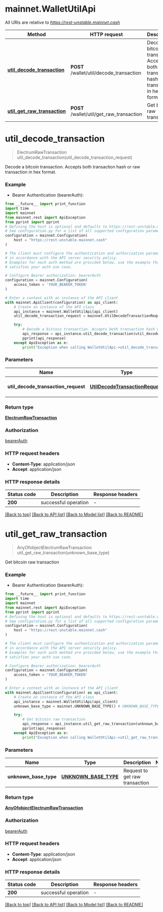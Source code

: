 # mainnet.WalletUtilApi

All URIs are relative to *https://rest-unstable.mainnet.cash*

Method | HTTP request | Description
------------- | ------------- | -------------
[**util_decode_transaction**](WalletUtilApi.md#util_decode_transaction) | **POST** /wallet/util/decode_transaction | Decode a bitcoin transaction. Accepts both transaction hash or raw transaction in hex format.
[**util_get_raw_transaction**](WalletUtilApi.md#util_get_raw_transaction) | **POST** /wallet/util/get_raw_transaction | Get bitcoin raw transaction


# **util_decode_transaction**
> ElectrumRawTransaction util_decode_transaction(util_decode_transaction_request)

Decode a bitcoin transaction. Accepts both transaction hash or raw transaction in hex format.

### Example

* Bearer Authentication (bearerAuth):
```python
from __future__ import print_function
import time
import mainnet
from mainnet.rest import ApiException
from pprint import pprint
# Defining the host is optional and defaults to https://rest-unstable.mainnet.cash
# See configuration.py for a list of all supported configuration parameters.
configuration = mainnet.Configuration(
    host = "https://rest-unstable.mainnet.cash"
)

# The client must configure the authentication and authorization parameters
# in accordance with the API server security policy.
# Examples for each auth method are provided below, use the example that
# satisfies your auth use case.

# Configure Bearer authorization: bearerAuth
configuration = mainnet.Configuration(
    access_token = 'YOUR_BEARER_TOKEN'
)

# Enter a context with an instance of the API client
with mainnet.ApiClient(configuration) as api_client:
    # Create an instance of the API class
    api_instance = mainnet.WalletUtilApi(api_client)
    util_decode_transaction_request = mainnet.UtilDecodeTransactionRequest() # UtilDecodeTransactionRequest | Request to decode a transaction 

    try:
        # Decode a bitcoin transaction. Accepts both transaction hash or raw transaction in hex format.
        api_response = api_instance.util_decode_transaction(util_decode_transaction_request)
        pprint(api_response)
    except ApiException as e:
        print("Exception when calling WalletUtilApi->util_decode_transaction: %s\n" % e)
```

### Parameters

Name | Type | Description  | Notes
------------- | ------------- | ------------- | -------------
 **util_decode_transaction_request** | [**UtilDecodeTransactionRequest**](UtilDecodeTransactionRequest.md)| Request to decode a transaction  | 

### Return type

[**ElectrumRawTransaction**](ElectrumRawTransaction.md)

### Authorization

[bearerAuth](../README.md#bearerAuth)

### HTTP request headers

 - **Content-Type**: application/json
 - **Accept**: application/json

### HTTP response details
| Status code | Description | Response headers |
|-------------|-------------|------------------|
**200** | successful operation |  -  |

[[Back to top]](#) [[Back to API list]](../README.md#documentation-for-api-endpoints) [[Back to Model list]](../README.md#documentation-for-models) [[Back to README]](../README.md)

# **util_get_raw_transaction**
> AnyOfobjectElectrumRawTransaction util_get_raw_transaction(unknown_base_type)

Get bitcoin raw transaction

### Example

* Bearer Authentication (bearerAuth):
```python
from __future__ import print_function
import time
import mainnet
from mainnet.rest import ApiException
from pprint import pprint
# Defining the host is optional and defaults to https://rest-unstable.mainnet.cash
# See configuration.py for a list of all supported configuration parameters.
configuration = mainnet.Configuration(
    host = "https://rest-unstable.mainnet.cash"
)

# The client must configure the authentication and authorization parameters
# in accordance with the API server security policy.
# Examples for each auth method are provided below, use the example that
# satisfies your auth use case.

# Configure Bearer authorization: bearerAuth
configuration = mainnet.Configuration(
    access_token = 'YOUR_BEARER_TOKEN'
)

# Enter a context with an instance of the API client
with mainnet.ApiClient(configuration) as api_client:
    # Create an instance of the API class
    api_instance = mainnet.WalletUtilApi(api_client)
    unknown_base_type = mainnet.UNKNOWN_BASE_TYPE() # UNKNOWN_BASE_TYPE | Request to get raw transaction 

    try:
        # Get bitcoin raw transaction
        api_response = api_instance.util_get_raw_transaction(unknown_base_type)
        pprint(api_response)
    except ApiException as e:
        print("Exception when calling WalletUtilApi->util_get_raw_transaction: %s\n" % e)
```

### Parameters

Name | Type | Description  | Notes
------------- | ------------- | ------------- | -------------
 **unknown_base_type** | [**UNKNOWN_BASE_TYPE**](UNKNOWN_BASE_TYPE.md)| Request to get raw transaction  | 

### Return type

[**AnyOfobjectElectrumRawTransaction**](AnyOfobjectElectrumRawTransaction.md)

### Authorization

[bearerAuth](../README.md#bearerAuth)

### HTTP request headers

 - **Content-Type**: application/json
 - **Accept**: application/json

### HTTP response details
| Status code | Description | Response headers |
|-------------|-------------|------------------|
**200** | successful operation |  -  |

[[Back to top]](#) [[Back to API list]](../README.md#documentation-for-api-endpoints) [[Back to Model list]](../README.md#documentation-for-models) [[Back to README]](../README.md)

